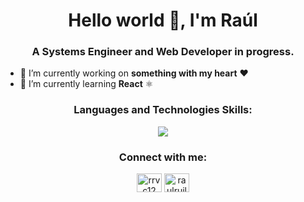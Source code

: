 <h1 align="center">Hello world 👋, I'm Raúl</h1>
<h3 align="center">A Systems Engineer and Web Developer in progress.</h3>

- 🔭 I’m currently working on **something with my heart** ❤️
- 🌱 I’m currently learning **React** ⚛

<h3 align="center"><strong>Languages and Technologies Skills:</strong></h3>

<p align="center">
<a href="https://skillicons.dev">
<img src="https://skillicons.dev/icons?i=js,html,css,react,nodejs,sass,java,python,postgres,git" />
</a>
</p>

<h3 align="center"><strong>Connect with me:</strong></h3>

<p align="center">
<a href="https://twitter.com/rrvc12" target="blank"><img align="center" src="https://raw.githubusercontent.com/rahuldkjain/github-profile-readme-generator/master/src/images/icons/Social/twitter.svg" alt="rrvc12" height="30" width="40" /></a>
<a href="https://linkedin.com/in/raulruilova" target="blank"><img align="center" src="https://raw.githubusercontent.com/rahuldkjain/github-profile-readme-generator/master/src/images/icons/Social/linked-in-alt.svg" alt="raulruilova" height="30" width="40" /></a>
</p>

<!--
**rrvc12/rrvc12** is a ✨ _special_ ✨ repository because its `README.md` (this file) appears on your GitHub profile.

Here are some ideas to get you started:

- 🔭 I’m currently working on ...
- 🌱 I’m currently learning ...
- 👯 I’m looking to collaborate on ...
- 🤔 I’m looking for help with ...
- 💬 Ask me about ...
- 📫 How to reach me: ...
- 😄 Pronouns: ...
- ⚡ Fun fact: ...
-->
